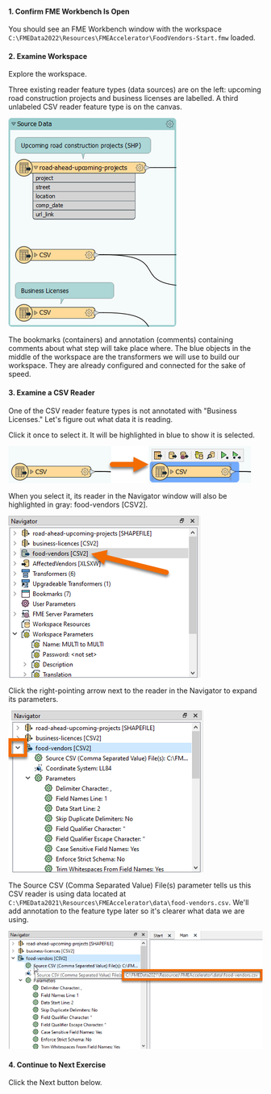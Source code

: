 <head><base target="_blank"> </head>

#### 1. Confirm FME Workbench Is Open

You should see an FME Workbench window with the workspace `C:\FMEData2022\Resources\FMEAccelerator\FoodVendors-Start.fmw` loaded.

#### 2. Examine Workspace

Explore the workspace.

Three existing reader feature types (data sources) are on the left: upcoming road construction projects and business licenses are labelled. A third unlabeled CSV reader feature type is on the canvas.

![Reader feature types](./images/reader-feature-types.png)

The bookmarks (containers) and annotation (comments) containing comments about what step will take place where. The blue objects in the middle of the workspace are the transformers we will use to build our workspace. They are already configured and connected for the sake of speed.

#### 3. Examine a CSV Reader

One of the CSV reader feature types is not annotated with "Business Licenses." Let's figure out what data it is reading.

Click it once to select it. It will be highlighted in blue to show it is selected.

![Selecting a reader feature type](./images/select.png)

When you select it, its reader in the Navigator window will also be highlighted in gray: food-vendors [CSV2].

![Viewing reader in the Navigator](./images/navigator.png)

Click the right-pointing arrow next to the reader in the Navigator to expand its parameters.

![Finding reader parameters in the Navigator](./images/arrow.png)

The Source CSV (Comma Separated Value) File(s) parameter tells us this CSV reader is using data located at `C:\FMEData2021\Resources\FMEAccelerator\data\food-vendors.csv`. We'll add annotation to the feature type later so it's clearer what data we are using.

![Reader source dataset](./images/source.png)

#### 4. Continue to Next Exercise

Click the Next button below.
